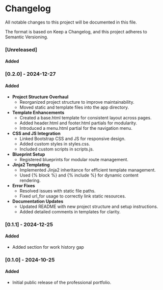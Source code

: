 # Changelog

All notable changes to this project will be documented in this file.

The format is based on Keep a Changelog, and this project adheres to Semantic Versioning.

### [Unreleased]
#### Added

### [0.2.0] - 2024-12-27
#### Added
- **Project Structure Overhaul**
  - Reorganized project structure to improve maintainability.
  - Moved static and template files into the app directory.
- **Template Enhancements**
  - Created a base.html template for consistent layout across pages.
  - Added header.html and footer.html partials for modularity.
  - Introduced a menu.html partial for the navigation menu.
- **CSS and JS Integration**
  - Linked Bootstrap CSS and JS for responsive design.
  - Added custom styles in styles.css.
  - Included custom scripts in scripts.js.
- **Blueprint Setup**
  - Registered blueprints for modular route management.
- **Jinja2 Templating**
  - Implemented Jinja2 inheritance for efficient template management.
  - Used {% block %} and {% include %} for dynamic content rendering.
- **Error Fixes**
  - Resolved issues with static file paths.
  - Fixed url_for usage to correctly link static resources.
- **Documentation Updates**
  - Updated README with new project structure and setup instructions.
  - Added detailed comments in templates for clarity.

### [0.1.1] - 2024-12-25
#### Added
- Added section for work history gap

### [0.1.0] - 2024-10-25
#### Added
- Initial public release of the professional portfolio.